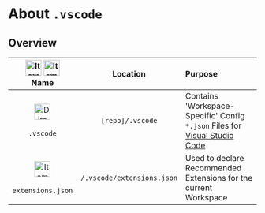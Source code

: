 # About `.vscode`

## Overview

| <img src="https://raw.githubusercontent.com/NewSpectrum/Free-Assets-and-Resources/main/icons/NS-Library/user-interface/file-icon-01_gh.svg" alt="Item Type" width="auto" height="32px"/> <img src="https://raw.githubusercontent.com/NewSpectrum/Free-Assets-and-Resources/main/icons/NS-Library/user-interface/folder-icon-01_gh.svg" alt="Item Type" width="auto" height="32px"/><br />Name | Location | Purpose |
| :---: | :---: | :--- |
| <img src="https://raw.githubusercontent.com/NewSpectrum/Free-Assets-and-Resources/main/icons/NS-Library/user-interface/folder-icon-01_gh.svg" alt="Directory" width="auto" height="32px"/><br /><br /> `.vscode` | <pre><code>[repo]/.vscode</code></pre> | Contains 'Workspace-Specific' Config `*.json` Files for [Visual Studio Code](url) |
| <img src="https://raw.githubusercontent.com/NewSpectrum/Free-Assets-and-Resources/main/icons/NS-Library/user-interface/file-icon-01_gh.svg" alt="Item Type" width="auto" height="32px"/><br /><br /> `extensions.json` | <pre><code>/.vscode/extensions.json</code></pre> | Used to declare Recommended Extensions for the current Workspace |


